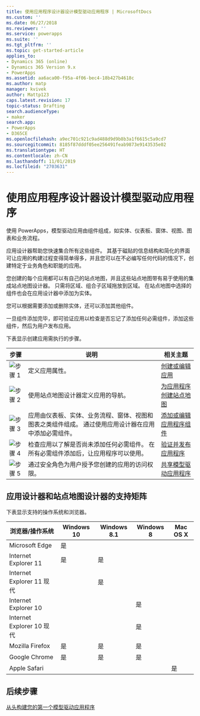 ```yaml
---
title: 使用应用程序设计器设计模型驱动应用程序 | MicrosoftDocs
ms.custom: ''
ms.date: 06/27/2018
ms.reviewer: ''
ms.service: powerapps
ms.suite: ''
ms.tgt_pltfrm: ''
ms.topic: get-started-article
applies_to:
- Dynamics 365 (online)
- Dynamics 365 Version 9.x
- PowerApps
ms.assetid: aa6aca00-f95a-4f06-bec4-18b427b4618c
ms.author: matp
manager: kvivek
author: Mattp123
caps.latest.revision: 17
topic-status: Drafting
search.audienceType:
- maker
search.app:
- PowerApps
- D365CE
ms.openlocfilehash: a9ec701c921c9ad488d9d9b8b3a1f6615c5a9cd7
ms.sourcegitcommit: 8185f87dddf05ee256491feab9873e9143535e02
ms.translationtype: HT
ms.contentlocale: zh-CN
ms.lasthandoff: 11/01/2019
ms.locfileid: "2703631"
---
```

# <a name="design-model-driven-apps-by-using-the-app-designer"></a>使用应用程序设计器设计模型驱动应用程序

使用 PowerApps，模型驱动应用由组件组成，如实体、仪表板、窗体、视图、图表和业务流程。  
  
 应用设计器帮助您快速集合所有这些组件。 其基于磁贴的信息结构和简化的界面可让应用的构建过程变得简单得多，并且您可以在不必编写任何代码的情况下，创建特定于业务角色和职能的应用。  
  
 您创建的每个应用都可以有自己的站点地图，并且这些站点地图带有易于使用的集成站点地图设计器。  只需将区域、组合子区域拖放到区域。 在站点地图中选择的组件也会在应用设计器中添加为实体。  
  
 您可以根据需要添加或删除实体，还可以添加其他组件。  
  
 一旦组件添加完毕，即可验证应用以检查是否忘记了添加任何必需组件，添加这些组件，然后为用户发布应用。  
  
 下表显示创建应用需执行的步骤。  
  
|步骤|说明|相关主题|  
|----------|-----------------|--------------------|  
|![步骤 1](media/walkthrough-green-1.png "步骤 1")|定义应用属性。|[创建或编辑应用](create-edit-app.md)|  
|![步骤 2](media/walkthrough-green-2.png "步骤 2")|使用站点地图设计器定义应用的导航。|[为应用程序创建站点地图](create-site-map-app.md)|  
|![步骤 3](media/walkthrough-green-3.png "步骤 3")|应用由仪表板、实体、业务流程、窗体、视图和图表之类组件组成。 通过使用应用设计器在应用中添加必需组件。|[添加或编辑应用程序组件](add-edit-app-components.md)|  
|![步骤 4](media/walkthrough-green-4.png "步骤 4")|检查应用以了解是否尚未添加任何必需组件。 在所有必需组件添加后，让应用程序可以使用。 |[验证并发布应用程序](validate-app.md)|  
|![步骤 5](media/walkthrough-green-5.png "步骤 5")|通过安全角色为用户授予您创建的应用的访问权限。|[共享模型驱动应用程序](https://docs.microsoft.com/powerapps/maker/model-driven-apps/share-model-driven-app)|  
  
## <a name="support-matrix-for-the-app-designer-and-site-map-designer"></a>应用设计器和站点地图设计器的支持矩阵  
 下表显示支持的操作系统和浏览器。  
  
|浏览器/操作系统|Windows 10|Windows 8.1|Windows 8|Mac OS X|  
|-----------------|----------------|-----------------|---------------|--------------|  
| Microsoft Edge |是||||  
| Internet Explorer 11 |是|是|||  
| Internet Explorer 11 现代 ||是|||  
| Internet Explorer 10 |||是||  
| Internet Explorer 10 现代 |||是||  
| Mozilla Firefox |是|是|是||  
| Google Chrome |是|是|是||  
| Apple Safari ||||是|  
  
## <a name="next-steps"></a>后续步骤  
 [从头构建您的第一个模型驱动应用程序](https://docs.microsoft.com/powerapps/maker/model-driven-apps/build-first-model-driven-app)

